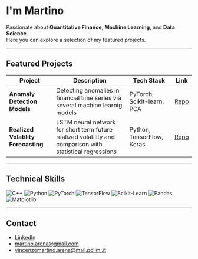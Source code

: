 # I'm Martino

Passionate about **Quantitative Finance**, **Machine Learning**, and **Data Science**.  
Here you can explore a selection of my featured projects.

---

## Featured Projects

| Project | Description | Tech Stack | Link |
|--------|-------------|-----------|------|
| **Anomaly Detection Models** | Detecting anomalies in financial time series via several machine learnig models | PyTorch, Scikit-learn, PCA | [ Repo](https://github.com/YOUR_USERNAME/REPO_NAME) |
| **Realized Volatility Forecasting** | LSTM neural network for short term future realized volatility and comparison with statistical regressions | Python, TensorFlow, Keras | [ Repo](https://github.com/YOUR_USERNAME/REPO_NAME) |

---

## Technical Skills

![C++](https://img.shields.io/badge/C%2B%2B-Programming-blue?logo=cplusplus)
![Python](https://img.shields.io/badge/Python-3.10-blue?logo=python)
![PyTorch](https://img.shields.io/badge/PyTorch-Deep%20Learning-orange?logo=pytorch)
![TensorFlow](https://img.shields.io/badge/TensorFlow-Machine%20Learning-orange?logo=tensorflow)
![Scikit-Learn](https://img.shields.io/badge/Scikit--Learn-ML-yellow?logo=scikitlearn)
![Pandas](https://img.shields.io/badge/Pandas-Data%20Analysis-purple?logo=pandas)
![Matplotlib](https://img.shields.io/badge/Matplotlib-Visualization-green?logo=matplotlib)

---

## Contact

- [LinkedIn](https://www.linkedin.com/in/vincenzo-martino-arena/)  
- martino.arena@gmail.com
- vincenzomartino.arena@mail.polimi.it  

